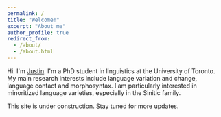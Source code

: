 ```yaml
---
permalink: /
title: "Welcome!"
excerpt: "About me"
author_profile: true
redirect_from: 
  - /about/
  - /about.html
---
```


Hi. I'm [Justin](names). I'm a PhD student in linguistics at the University of Toronto. My main research interests include language variation and change, language contact and morphosyntax. I am particularly interested in minoritized language varieties, especially in the Sinitic family.

This site is under construction. Stay tuned for more updates.
